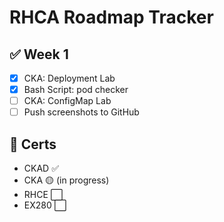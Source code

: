 # RHCA Roadmap Tracker

## ✅ Week 1
- [x] CKA: Deployment Lab
- [x] Bash Script: pod checker
- [ ] CKA: ConfigMap Lab
- [ ] Push screenshots to GitHub

## 🎯 Certs
- CKAD ✅
- CKA 🟡 (in progress)
- RHCE ⬜
- EX280 ⬜
